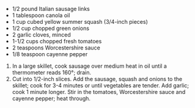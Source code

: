 -   1/2 pound Italian sausage links
-   1 tablespoon canola oil
-   1 cup cubed yellow summer squash (3/4-inch pieces)
-   1/2 cup chopped green onions
-   2 garlic cloves, minced
-   1-1/2 cups chopped fresh tomatoes
-   2 teaspoons Worcestershire sauce
-   1/8 teaspoon cayenne pepper

1.  In a large skillet, cook sausage over medium heat in oil until a thermometer reads 160°; drain.
2.  Cut into 1/2-inch slices. Add the sausage, squash and onions to the skillet; cook for 3-4 minutes or until vegetables are tender. Add garlic; cook 1 minute longer. Stir in the tomatoes, Worcestershire sauce and cayenne pepper; heat through.